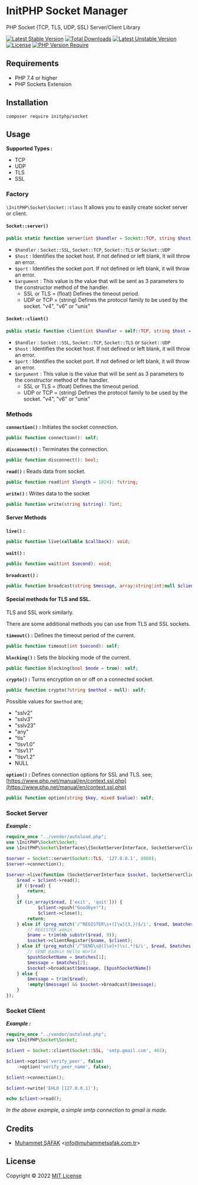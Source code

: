 # InitPHP Socket Manager

PHP Socket (TCP, TLS, UDP, SSL) Server/Client Library

[![Latest Stable Version](http://poser.pugx.org/initphp/socket/v)](https://packagist.org/packages/initphp/socket) [![Total Downloads](http://poser.pugx.org/initphp/socket/downloads)](https://packagist.org/packages/initphp/socket) [![Latest Unstable Version](http://poser.pugx.org/initphp/socket/v/unstable)](https://packagist.org/packages/initphp/socket) [![License](http://poser.pugx.org/initphp/socket/license)](https://packagist.org/packages/initphp/socket) [![PHP Version Require](http://poser.pugx.org/initphp/socket/require/php)](https://packagist.org/packages/initphp/socket)

## Requirements

- PHP 7.4 or higher
- PHP Sockets Extension

## Installation

```
composer require initphp/socket
```

## Usage

**Supported Types :**

- TCP
- UDP
- TLS
- SSL

### Factory

`\InitPHP\Socket\Socket::class` It allows you to easily create socket server or client.

#### `Socket::server()`

```php 
public static function server(int $handler = Socket::TCP, string $host = '', int $port = 0, null|string|float $argument = null): \InitPHP\Socket\Interfaces\SocketServerInterface
```

- `$handler` : `Socket::SSL`, `Socket::TCP`, `Socket::TLS` or `Socket::UDP` 
- `$host` : Identifies the socket host. If not defined or left blank, it will throw an error.
- `$port` : Identifies the socket port. If not defined or left blank, it will throw an error.
- `$argument` : This value is the value that will be sent as 3 parameters to the constructor method of the handler.
    - SSL or TLS = (float) Defines the timeout period.
    - UDP or TCP = (string) Defines the protocol family to be used by the socket. "v4", "v6" or "unix"

#### `Socket::client()`

```php 
public static function client(int $handler = self::TCP, string $host = '', int $port = 0, null|string|float $argument = null): \InitPHP\Socket\Interfaces\SocketClientInterface
```

- `$handler` : `Socket::SSL`, `Socket::TCP`, `Socket::TLS` or `Socket::UDP`
- `$host` : Identifies the socket host. If not defined or left blank, it will throw an error.
- `$port` : Identifies the socket port. If not defined or left blank, it will throw an error.
- `$argument` : This value is the value that will be sent as 3 parameters to the constructor method of the handler.
    - SSL or TLS = (float) Defines the timeout period.
    - UDP or TCP = (string) Defines the protocol family to be used by the socket. "v4", "v6" or "unix"

### Methods

**`connection()` :** Initiates the socket connection.

```php 
public function connection(): self;
```

**`disconnect()` :** Terminates the connection.

```php 
public function disconnect(): bool;
```

**`read()` :** Reads data from socket.

```php 
public function read(int $length = 1024): ?string;
```

**`write()` :** Writes data to the socket

```php 
public function write(string $string): ?int;
```

#### Server Methods

**`live()` :**

```php 
public function live(callable $callback): void;
```

**`wait()` :**

```php 
public function wait(int $second): void;
```

**`broadcast()` :**

```php
public function broadcast(string $message, array|string|int|null $clients = null): bool;
```

#### Special methods for TLS and SSL.

TLS and SSL work similarly.

There are some additional methods you can use from TLS and SSL sockets.

**`timeout()` :** Defines the timeout period of the current.

```php
public function timeout(int $second): self;
```

**`blocking()` :** Sets the blocking mode of the current.

```php
public function blocking(bool $mode = true): self;
```

**`crypto()` :** Turns encryption on or off on a connected socket.

```php
public function crypto(?string $method = null): self;
```

Possible values for `$method` are;

- "sslv2"
- "sslv3"
- "sslv23"
- "any"
- "tls"
- "tlsv1.0"
- "tlsv1.1"
- "tlsv1.2"
- NULL

**`option()` :** Defines connection options for SSL and TLS. see; [https://www.php.net/manual/en/context.ssl.php](https://www.php.net/manual/en/context.ssl.php)

```php
public function option(string $key, mixed $value): self;
```

### Socket Server

_**Example :**_

```php
require_once "../vendor/autoload.php";
use \InitPHP\Socket\Socket;
use \InitPHP\Socket\Interfaces\{SocketServerInterface, SocketServerClientInterface};

$server = Socket::server(Socket::TLS, '127.0.0.1', 8080);
$server->connection();

$server->live(function (SocketServerInterface $socket, SocketServerClientInterface $client) {
    $read = $client->read();
    if (!$read) {
        return;
    }
    if (in_array($read, ['exit', 'quit'])) {
            $client->push("Goodbye!");
            $client->close();
        return;
    } else if (preg_match('/^REGISTER\s+([\w]{3,})$/i', $read, $matches)) {
        // REGISTER admin
        $name = trim(mb_substr($read, 9));
        $socket->clientRegister($name, $client);
    } else if (preg_match('/^SEND\s@([\w]+)\s(.*)$/i', $read, $matches)) {
        // SEND @admin Hello World
        $pushSocketName = $matches[1];
        $message = $matches[2];
        $socket->broadcast($message, [$pushSocketName])
    } else {
        $message = trim($read);
        !empty($message) && $socket->broadcast($message);
    }
});
```

### Socket Client

_**Example :**_

```php
require_once "../vendor/autoload.php";
use \InitPHP\Socket\Socket;

$client = Socket::client(Socket::SSL, 'smtp.gmail.com', 465);

$client->option('verify_peer', false)
    ->option('verify_peer_name', false);

$client->connection();

$client->write('EHLO [127.0.0.1]');

echo $client->read();
```

_In the above example, a simple smtp connection to gmail is made._

## Credits

- [Muhammet ŞAFAK](https://www.muhammetsafak.com.tr) <<info@muhammetsafak.com.tr>>

## License

Copyright © 2022 [MIT License](./LICENSE)
